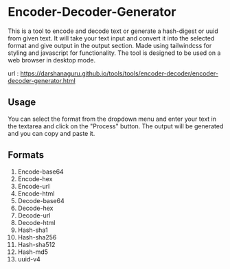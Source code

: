 # Encoder-Decoder-Generator

  This is a tool to encode and decode text or generate a hash-digest or uuid from given text. It will take your text input and convert it into the selected format and give output in the output section.
  Made using tailwindcss for styling and javascript for functionality. The tool is designed to be used on a web browser in desktop mode.

url : https://darshanaguru.github.io/tools/tools/encoder-decoder/encoder-decoder-generator.html

## Usage
You can select the format from the dropdown menu and enter your text in the textarea and click on the "Process" button. The output will be generated and you can copy and paste it.

## Formats

1. Encode-base64
2. Encode-hex
3. Encode-url
4. Encode-html
5. Decode-base64
6. Decode-hex
7. Decode-url
8. Decode-html
9. Hash-sha1
10. Hash-sha256
11. Hash-sha512
12. Hash-md5
13. uuid-v4
  